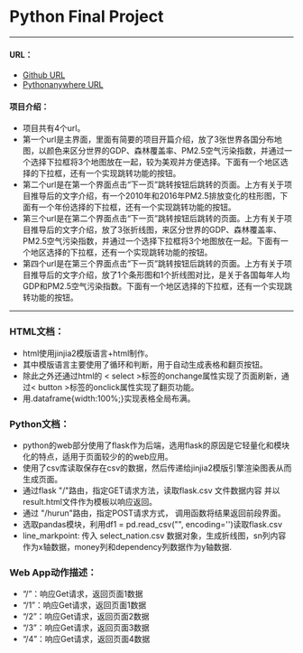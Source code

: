 # Python Final Project
***
####  URL：
- [Github  URL](https://github.com/liangchuyao/pythonfinalproject)
- [Pythonanywhere  URL](http://liangchuyao.pythonanywhere.com/)
####  项目介绍：
 * 项目共有4个url。
 * 第一个url是主界面，里面有简要的项目开篇介绍，放了3张世界各国分布地图，以颜色来区分世界的GDP、森林覆盖率、PM2.5空气污染指数，并通过一个选择下拉框将3个地图放在一起，较为美观并方便选择。下面有一个地区选择的下拉框，还有一个实现跳转功能的按钮。
 * 第二个url是在第一个界面点击“下一页”跳转按钮后跳转的页面。上方有关于项目推导后的文字介绍，有一个2010年和2016年PM2.5排放变化的柱形图，下面有一个年份选择的下拉框，还有一个实现跳转功能的按钮。
 * 第三个url是在第二个界面点击“下一页”跳转按钮后跳转的页面。上方有关于项目推导后的文字介绍，放了3张折线图，来区分世界的GDP、森林覆盖率、PM2.5空气污染指数，并通过一个选择下拉框将3个地图放在一起。下面有一个地区选择的下拉框，还有一个实现跳转功能的按钮。
 * 第四个url是在第三个界面点击“下一页”跳转按钮后跳转的页面。上方有关于项目推导后的文字介绍，放了1个条形图和1个折线图对比，是关于各国每年人均GDP和PM2.5空气污染指数。下面有一个地区选择的下拉框，还有一个实现跳转功能的按钮。
******
###  HTML文档：
- html使用jinjia2模版语言+html制作。
- 其中模版语言主要使用了循环和判断，用于自动生成表格和翻页按钮。
- 除此之外还通过html的 < select >标签的onchange属性实现了页面刷新，通过< button >标签的onclick属性实现了翻页功能。
- 用.dataframe{width:100%;}实现表格全局布满。

###  Python文档：
- python的web部分使用了flask作为后端，选用flask的原因是它轻量化和模块化的特点，适用于页面较少的的web应用。
- 使用了csv库读取保存在csv的数据，然后传递给jinjia2模版引擎渲染图表从而生成页面。
- 通过flask "/"路由，指定GET请求方法，读取flask.csv 文件数据内容 并以result.html文件作为模板以响应返回。
- 通过 "/hurun"路由，指定POST请求方式， 调用函数将结果返回前段界面。
- 选取pandas模块，利用df1 = pd.read_csv("", encoding='')读取flask.csv
- line_markpoint: 传入 select_nation.csv 数据对象，生成折线图，sn列内容作为x轴数据，money列和dependency列数据作为y轴数据.

###  Web App动作描述：
- “/”：响应Get请求，返回页面1数据
- “/1”：响应Get请求，返回页面1数据
- “/2”：响应Get请求，返回页面2数据
- “/3”：响应Get请求，返回页面3数据
- “/4”：响应Get请求，返回页面4数据
